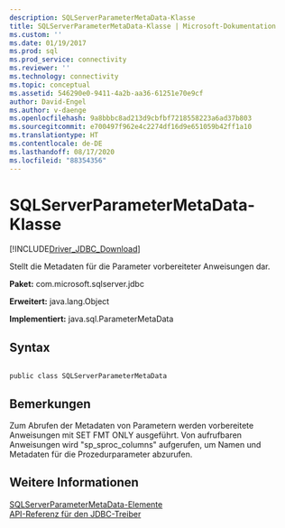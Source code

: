 ```yaml
---
description: SQLServerParameterMetaData-Klasse
title: SQLServerParameterMetaData-Klasse | Microsoft-Dokumentation
ms.custom: ''
ms.date: 01/19/2017
ms.prod: sql
ms.prod_service: connectivity
ms.reviewer: ''
ms.technology: connectivity
ms.topic: conceptual
ms.assetid: 546290e0-9411-4a2b-aa36-61251e70e9cf
author: David-Engel
ms.author: v-daenge
ms.openlocfilehash: 9a8bbbc8ad213d9cbfbf7218558223a6ad37b803
ms.sourcegitcommit: e700497f962e4c2274df16d9e651059b42ff1a10
ms.translationtype: HT
ms.contentlocale: de-DE
ms.lasthandoff: 08/17/2020
ms.locfileid: "88354356"
---
```

# <a name="sqlserverparametermetadata-class"></a>SQLServerParameterMetaData-Klasse
[!INCLUDE[Driver_JDBC_Download](../../../includes/driver_jdbc_download.md)]

  Stellt die Metadaten für die Parameter vorbereiteter Anweisungen dar.  
  
 **Paket:** com.microsoft.sqlserver.jdbc  
  
 **Erweitert:** java.lang.Object  
  
 **Implementiert:** java.sql.ParameterMetaData  
  
## <a name="syntax"></a>Syntax  
  
```  
  
public class SQLServerParameterMetaData  
```  
  
## <a name="remarks"></a>Bemerkungen  
 Zum Abrufen der Metadaten von Parametern werden vorbereitete Anweisungen mit SET FMT ONLY ausgeführt. Von aufrufbaren Anweisungen wird "sp_sproc_columns" aufgerufen, um Namen und Metadaten für die Prozedurparameter abzurufen.  
  
## <a name="see-also"></a>Weitere Informationen  
 [SQLServerParameterMetaData-Elemente](../../../connect/jdbc/reference/sqlserverparametermetadata-members.md)   
 [API-Referenz für den JDBC-Treiber](../../../connect/jdbc/reference/jdbc-driver-api-reference.md)  
  
  
